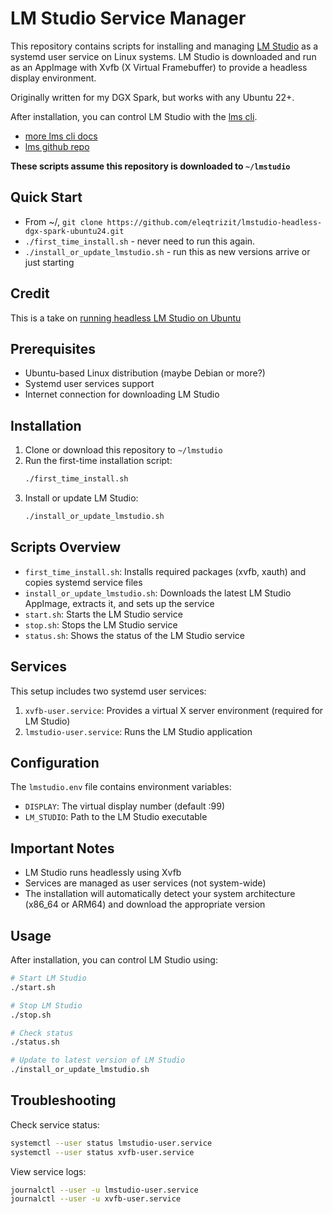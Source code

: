 # LM Studio Service Manager

This repository contains scripts for installing and managing [LM Studio](https://lmstudio.ai/) as a systemd user service on Linux systems. LM Studio is downloaded and run as an AppImage with Xvfb (X Virtual Framebuffer) to provide a headless display environment.

Originally written for my DGX Spark, but works with any Ubuntu 22+.

After installation, you can control LM Studio with the [lms cli](https://lmstudio.ai/docs/cli).

+ [more lms cli docs](https://lmstudio.ai/blog/lms)
+ [lms github repo](https://github.com/lmstudio-ai/lms)

**These scripts assume this repository is downloaded to `~/lmstudio`**

## Quick Start

- From ~/, `git clone https://github.com/eleqtrizit/lmstudio-headless-dgx-spark-ubuntu24.git`
- `./first_time_install.sh` - never need to run this again.
- `./install_or_update_lmstudio.sh` - run this as new versions arrive or just starting

## Credit
This is a take on [running headless LM Studio on Ubuntu](https://run.tournament.org.il/running-headless-lm-studio-on-ubuntu/)

## Prerequisites

- Ubuntu-based Linux distribution (maybe Debian or more?)
- Systemd user services support
- Internet connection for downloading LM Studio

## Installation

1. Clone or download this repository to `~/lmstudio`
2. Run the first-time installation script:
   ```bash
   ./first_time_install.sh
   ```
3. Install or update LM Studio:
   ```bash
   ./install_or_update_lmstudio.sh
   ```

## Scripts Overview

- `first_time_install.sh`: Installs required packages (xvfb, xauth) and copies systemd service files
- `install_or_update_lmstudio.sh`: Downloads the latest LM Studio AppImage, extracts it, and sets up the service
- `start.sh`: Starts the LM Studio service
- `stop.sh`: Stops the LM Studio service
- `status.sh`: Shows the status of the LM Studio service

## Services

This setup includes two systemd user services:

1. `xvfb-user.service`: Provides a virtual X server environment (required for LM Studio)
2. `lmstudio-user.service`: Runs the LM Studio application

## Configuration

The `lmstudio.env` file contains environment variables:
- `DISPLAY`: The virtual display number (default :99)
- `LM_STUDIO`: Path to the LM Studio executable

## Important Notes


- LM Studio runs headlessly using Xvfb
- Services are managed as user services (not system-wide)
- The installation will automatically detect your system architecture (x86_64 or ARM64) and download the appropriate version

## Usage

After installation, you can control LM Studio using:
```bash
# Start LM Studio
./start.sh

# Stop LM Studio
./stop.sh

# Check status
./status.sh

# Update to latest version of LM Studio
./install_or_update_lmstudio.sh
```

## Troubleshooting

Check service status:
```bash
systemctl --user status lmstudio-user.service
systemctl --user status xvfb-user.service
```

View service logs:
```bash
journalctl --user -u lmstudio-user.service
journalctl --user -u xvfb-user.service
```
